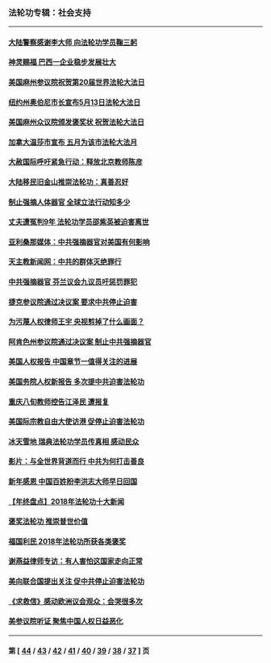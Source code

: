 ### 法轮功专辑：社会支持
---
#### [大陆警察感谢李大师 向法轮功学员鞠三躬](../../pages/nf4386/n11243062.md) 
#### [神灵赐福 巴西一企业稳步发展壮大](../../pages/nf4386/n11240713.md) 
#### [美国麻州参议院祝贺第20届世界法轮大法日](../../pages/nf4386/n11240138.md) 
#### [纽约州奥伯尼市长宣布5月13日法轮大法日](../../pages/nf4386/n11240051.md) 
#### [美国麻州众议院颁发褒奖状 祝贺法轮大法日](../../pages/nf4386/n11237722.md) 
#### [加拿大温莎市宣布 五月为该市法轮大法月](../../pages/nf4386/n11232919.md) 
#### [大赦国际呼吁紧急行动：释放北京教师陈彦](../../pages/nf4386/n11232631.md) 
#### [大陆移民旧金山推崇法轮功：真善忍好](../../pages/nf4386/n11232059.md) 
#### [制止强摘人体器官 全球立法行动知多少](../../pages/nf4386/n11229916.md) 
#### [丈夫遭冤判9年 法轮功学员邵紫英被迫害离世](../../pages/nf4386/n11221950.md) 
#### [亚利桑那媒体：中共强摘器官对美国有何影响](../../pages/nf4386/n11178933.md) 
#### [天主教新闻网：中共的群体灭绝罪行](../../pages/nf4386/n11167851.md) 
#### [中共强摘器官 芬兰议会九议员吁惩罚罪犯](../../pages/nf4386/n11157870.md) 
#### [捷克参议院通过决议案 要求中共停止迫害](../../pages/nf4386/n11136773.md) 
#### [为污蔑人权律师王宇 央视剪掉了什么画面？](../../pages/nf4386/n11130142.md) 
#### [阿肯色州参议院通过决议案 制止中共强摘器官](../../pages/nf4386/n11118029.md) 
#### [美国人权报告 中国章节一值得关注的进展](../../pages/nf4386/n11115255.md) 
#### [美国务院人权新报告 多次提中共迫害法轮功](../../pages/nf4386/n11111708.md) 
#### [重庆八旬教师控告江泽民 遭报复](../../pages/nf4386/n11110799.md) 
#### [美国际宗教自由大使访港 促停止迫害法轮功](../../pages/nf4386/n11098363.md) 
#### [冰天雪地 瑞典法轮功学员传真相 感动民众](../../pages/nf4386/n11026306.md) 
#### [影片：与全世界背道而行 中共为何打击善良](../../pages/nf4386/n10998917.md) 
#### [新年感恩 中国百姓盼李洪志大师早日回国](../../pages/nf4386/n10948448.md) 
#### [【年终盘点】2018年法轮功十大新闻](../../pages/nf4386/n10922724.md) 
#### [褒奖法轮功 推崇普世价值](../../pages/nf4386/n10932219.md) 
#### [福国利民 2018年法轮功所获各类褒奖](../../pages/nf4386/n10921963.md) 
#### [谢燕益律师专访：有人害怕这国家走向正常](../../pages/nf4386/n10904430.md) 
#### [美向联合国提出关注 促中共停止迫害法轮功](../../pages/nf4386/n10902768.md) 
#### [《求救信》感动欧洲议会观众：会哭很多次](../../pages/nf4386/n10897982.md) 
#### [美参议院听证 聚焦中国人权日益恶化](../../pages/nf4386/n10891702.md) 

---
#### 第 [ [44](./44.md) / [43](./43.md) / [42](./42.md) / [41](./41.md) / [40](./40.md) / [39](./39.md) / [38](./38.md) / [37](./37.md) ] 页
